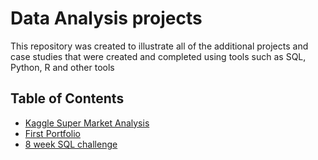 # Data Analysis projects

This repository was created to illustrate all of the additional projects and case studies that were created and completed using tools such as SQL, Python, R and other tools

## Table of Contents
- [Kaggle Super Market Analysis](https://github.com/KennethManzi1/Data-Analysis-projects/tree/main/Supermarket_data%20Analysis)
- [First Portfolio](https://github.com/KennethManzi1/Portfolio)
- [8 week SQL challenge](https://github.com/KennethManzi1/8-week-SQL-Challenge)
